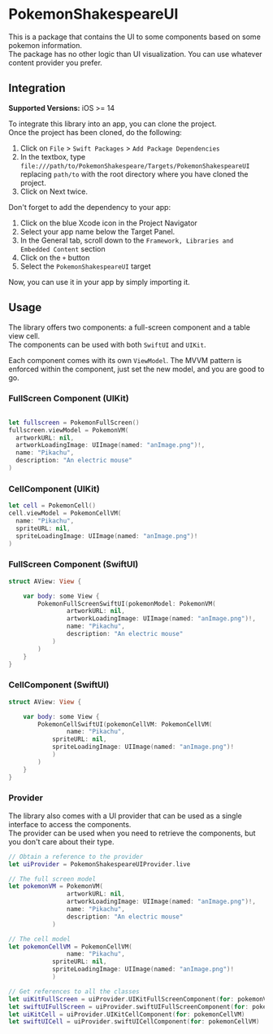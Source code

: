 # PokemonShakespeareUI

This is a package that contains the UI to some components based on some pokemon information.  
The package has no other logic than UI visualization. You can use whatever content provider you prefer.

## Integration

**Supported Versions:** iOS >= 14

To integrate this library into an app, you can clone the project.   
Once the project has been cloned, do the following:

1. Click on `File` > `Swift Packages` > `Add Package Dependencies`
2. In the textbox, type `file:///path/to/PokemonShakespeare/Targets/PokemonShakespeareUI` replacing `path/to` with the root directory where you have cloned the project.
3. Click on Next twice.

Don't forget to add the dependency to your app:

1. Click on the blue Xcode icon in the Project Navigator
2. Select your app name below the Target Panel.
3. In the General tab, scroll down to the `Framework, Libraries and Embedded Content` section
4. Click on the `+` button
5. Select the `PokemonShakespeareUI` target

Now, you can use it in your app by simply importing it.

## Usage

The library offers two components: a full-screen component and a table view cell.  
The components can be used with both `SwiftUI` and `UIKit`.

Each component comes with its own `ViewModel`. The MVVM pattern is enforced within the component, just set the new model, and you are good to go.

### FullScreen Component (UIKit)

```swift

let fullscreen = PokemonFullScreen()
fullscreen.viewModel = PokemonVM(
  artworkURL: nil,
  artworkLoadingImage: UIImage(named: "anImage.png")!,
  name: "Pikachu",
  description: "An electric mouse"
)

```
### CellComponent (UIKit)

```swift
let cell = PokemonCell()
cell.viewModel = PokemonCellVM(
  name: "Pikachu",
  spriteURL: nil,
  spriteLoadingImage: UIImage(named: "anImage.png")!
)
```

### FullScreen Component (SwiftUI)

```swift
struct AView: View {

	var body: some View {
		PokemonFullScreenSwiftUI(pokemonModel: PokemonVM(
				artworkURL: nil, 
				artworkLoadingImage: UIImage(named: "anImage.png")!, 
				name: "Pikachu", 
				description: "An electric mouse"
			)
		)
	}
}
```

### CellComponent (SwiftUI)

```swift
struct AView: View {

	var body: some View {
		PokemonCellSwiftUI(pokemonCellVM: PokemonCellVM(
				name: "Pikachu",
  			spriteURL: nil,
  			spriteLoadingImage: UIImage(named: "anImage.png")!
			)
		)
	}
}
```

### Provider

The library also comes with a UI provider that can be used as a single interface to access the components.  
The provider can be used when you need to retrieve the components, but you don't care about their type.

```swift
// Obtain a reference to the provider
let uiProvider = PokemonShakespeareUIProvider.live

// The full screen model
let pokemonVM = PokemonVM(
				artworkURL: nil, 
				artworkLoadingImage: UIImage(named: "anImage.png")!, 
				name: "Pikachu", 
				description: "An electric mouse"
			)

// The cell model
let pokemonCellVM = PokemonCellVM(
				name: "Pikachu",
  			spriteURL: nil,
  			spriteLoadingImage: UIImage(named: "anImage.png")!
			)

// Get references to all the classes
let uiKitFullScreen = uiProvider.UIKitFullScreenComponent(for: pokemonVM)
let swiftUIFullScreen = uiProvider.swiftUIFullScreenComponent(for: pokemonVM)
let uiKitCell = uiProvider.UIKitCellComponent(for: pokemonCellVM)
let swiftUICell = uiProvider.swiftUICellComponent(for: pokemonCellVM)
```